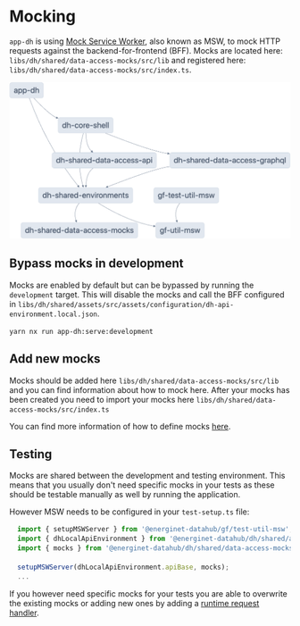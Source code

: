 # Mocking

`app-dh` is using [Mock Service Worker](https://mswjs.io/docs/), also known as MSW, to mock HTTP requests against the backend-for-frontend (BFF). Mocks are located here:
`libs/dh/shared/data-access-mocks/src/lib` and registered here: `libs/dh/shared/data-access-mocks/src/index.ts`.

![Dep graph](./mocking-dep-graph.png)

## Bypass mocks in development

Mocks are enabled by default but can be bypassed by running the `development` target. This will disable the mocks and call the BFF configured in `libs/dh/shared/assets/src/assets/configuration/dh-api-environment.local.json`.

`yarn nx run app-dh:serve:development`

## Add new mocks

Mocks should be added here `libs/dh/shared/data-access-mocks/src/lib` and you can find information about how to mock here.
After your mocks has been created you need to import your mocks here `libs/dh/shared/data-access-mocks/src/index.ts`

You can find more information of how to define mocks [here](https://mswjs.io/docs/getting-started/mocks/rest-api).

## Testing

Mocks are shared between the development and testing environment. This means that you usually don't need specific mocks in your tests as these should be testable manually as well by running the application.

However MSW needs to be configured in your `test-setup.ts` file:

```ts
  import { setupMSWServer } from '@energinet-datahub/gf/test-util-msw';
  import { dhLocalApiEnvironment } from '@energinet-datahub/dh/shared/assets';
  import { mocks } from '@energinet-datahub/dh/shared/data-access-mocks';

  setupMSWServer(dhLocalApiEnvironment.apiBase, mocks);
  ...
```

If you however need specific mocks for your tests you are able to overwrite the existing mocks or adding new ones by adding a [runtime request handler](https://mswjs.io/docs/api/setup-server/use).
